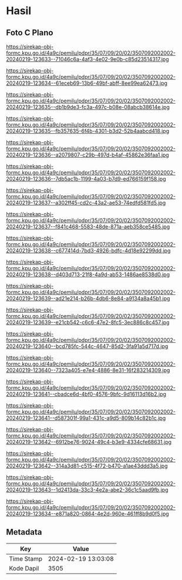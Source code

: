 # Hasil

## Foto C Plano

https://sirekap-obj-formc.kpu.go.id/4a9c/pemilu/pdpr/35/07/09/20/02/3507092002002-20240219-123633--71046c6a-4af3-4e02-9e0b-c85d23514317.jpg

https://sirekap-obj-formc.kpu.go.id/4a9c/pemilu/pdpr/35/07/09/20/02/3507092002002-20240219-123634--61eceb69-13b6-49bf-abff-8ee99ea62473.jpg

https://sirekap-obj-formc.kpu.go.id/4a9c/pemilu/pdpr/35/07/09/20/02/3507092002002-20240219-123635--db1b9de3-fc3a-497c-b08e-08abcb38614e.jpg

https://sirekap-obj-formc.kpu.go.id/4a9c/pemilu/pdpr/35/07/09/20/02/3507092002002-20240219-123635--fb357635-6f4b-4301-b3d2-52b4aabcd418.jpg

https://sirekap-obj-formc.kpu.go.id/4a9c/pemilu/pdpr/35/07/09/20/02/3507092002002-20240219-123636--a2079807-c29b-497d-b4af-45862e36faa1.jpg

https://sirekap-obj-formc.kpu.go.id/4a9c/pemilu/pdpr/35/07/09/20/02/3507092002002-20240219-123636--7db5ac1b-1199-4a03-b7d9-ed766159f158.jpg

https://sirekap-obj-formc.kpu.go.id/4a9c/pemilu/pdpr/35/07/09/20/02/3507092002002-20240219-123637--a302ff45-cd2c-43a2-ae53-74edfd581fd5.jpg

https://sirekap-obj-formc.kpu.go.id/4a9c/pemilu/pdpr/35/07/09/20/02/3507092002002-20240219-123637--f841c468-5583-48de-871a-aeb358ce5485.jpg

https://sirekap-obj-formc.kpu.go.id/4a9c/pemilu/pdpr/35/07/09/20/02/3507092002002-20240219-123638--c677414d-7bd3-4926-bdfc-4d18e92299dd.jpg

https://sirekap-obj-formc.kpu.go.id/4a9c/pemilu/pdpr/35/07/09/20/02/3507092002002-20240219-123638--d403d713-21f8-4a9d-ab53-1486ae8538d0.jpg

https://sirekap-obj-formc.kpu.go.id/4a9c/pemilu/pdpr/35/07/09/20/02/3507092002002-20240219-123639--ad21e214-b26b-4db6-8e84-a9134a8a45b1.jpg

https://sirekap-obj-formc.kpu.go.id/4a9c/pemilu/pdpr/35/07/09/20/02/3507092002002-20240219-123639--e21cb542-c6c6-47e2-8fc5-3ec886c8c457.jpg

https://sirekap-obj-formc.kpu.go.id/4a9c/pemilu/pdpr/35/07/09/20/02/3507092002002-20240219-123640--bcd785fc-544c-4647-85d2-3fa91a5d717d.jpg

https://sirekap-obj-formc.kpu.go.id/4a9c/pemilu/pdpr/35/07/09/20/02/3507092002002-20240219-123640--7323a405-e7e4-4886-8e31-16f283214309.jpg

https://sirekap-obj-formc.kpu.go.id/4a9c/pemilu/pdpr/35/07/09/20/02/3507092002002-20240219-123641--cbadce6d-4bf0-4576-9bfc-9d16113d16b2.jpg

https://sirekap-obj-formc.kpu.go.id/4a9c/pemilu/pdpr/35/07/09/20/02/3507092002002-20240219-123641--d587301f-99a1-431c-a9d5-809b14c82b1c.jpg

https://sirekap-obj-formc.kpu.go.id/4a9c/pemilu/pdpr/35/07/09/20/02/3507092002002-20240219-123642--6912be76-9024-49c4-b3e9-4334cfe68631.jpg

https://sirekap-obj-formc.kpu.go.id/4a9c/pemilu/pdpr/35/07/09/20/02/3507092002002-20240219-123642--314a3d81-c515-4f72-b470-a1ae43ddd3a5.jpg

https://sirekap-obj-formc.kpu.go.id/4a9c/pemilu/pdpr/35/07/09/20/02/3507092002002-20240219-123643--1d2413da-33c3-4e2a-abe2-36c1c5aad9fb.jpg

https://sirekap-obj-formc.kpu.go.id/4a9c/pemilu/pdpr/35/07/09/20/02/3507092002002-20240219-123634--e871a820-0864-4e2d-960e-461ff8b9d0f5.jpg


## Metadata

| Key        | Value               |
| ---------- | ------------------- |
| Time Stamp | 2024-02-19 13:03:08 |
| Kode Dapil | 3505                |



